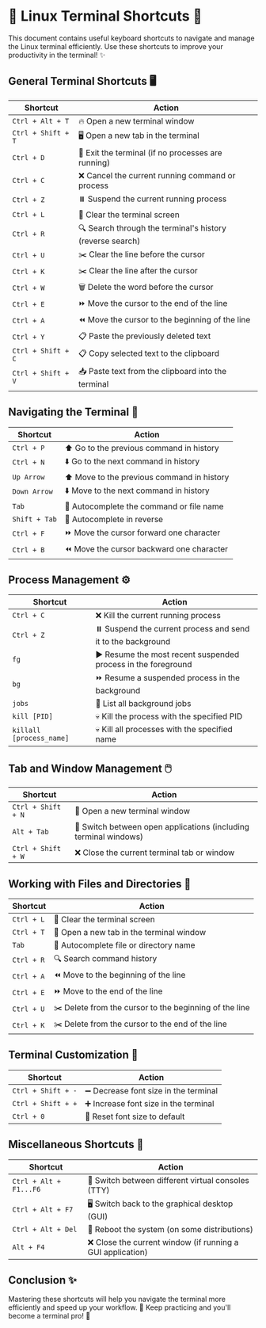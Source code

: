 # 🌟 Linux Terminal Shortcuts 🚀

This document contains useful keyboard shortcuts to navigate and manage the Linux terminal efficiently. Use these shortcuts to improve your productivity in the terminal! ✨

## General Terminal Shortcuts 🖥️

| Shortcut                     | Action                                                              |
|------------------------------|---------------------------------------------------------------------|
| `Ctrl + Alt + T`              | 🔥 Open a new terminal window                                          |
| `Ctrl + Shift + T`            | 🖥️ Open a new tab in the terminal                                       |
| `Ctrl + D`                    | 🚪 Exit the terminal (if no processes are running)                    |
| `Ctrl + C`                    | ❌ Cancel the current running command or process                      |
| `Ctrl + Z`                    | ⏸️ Suspend the current running process                                |
| `Ctrl + L`                    | 🧹 Clear the terminal screen                                           |
| `Ctrl + R`                    | 🔍 Search through the terminal's history (reverse search)             |
| `Ctrl + U`                    | ✂️ Clear the line before the cursor                                   |
| `Ctrl + K`                    | ✂️ Clear the line after the cursor                                    |
| `Ctrl + W`                    | 🗑️ Delete the word before the cursor                                  |
| `Ctrl + E`                    | ⏩ Move the cursor to the end of the line                              |
| `Ctrl + A`                    | ⏪ Move the cursor to the beginning of the line                        |
| `Ctrl + Y`                    | 📋 Paste the previously deleted text                                   |
| `Ctrl + Shift + C`            | 📋 Copy selected text to the clipboard                                |
| `Ctrl + Shift + V`            | 📥 Paste text from the clipboard into the terminal                    |

## Navigating the Terminal 🔄

| Shortcut                     | Action                                                              |
|------------------------------|---------------------------------------------------------------------|
| `Ctrl + P`                    | ⬆️ Go to the previous command in history                              |
| `Ctrl + N`                    | ⬇️ Go to the next command in history                                  |
| `Up Arrow`                    | ⬆️ Move to the previous command in history                            |
| `Down Arrow`                  | ⬇️ Move to the next command in history                                |
| `Tab`                         | 🔑 Autocomplete the command or file name                              |
| `Shift + Tab`                 | 🔄 Autocomplete in reverse                                           |
| `Ctrl + F`                    | ⏩ Move the cursor forward one character                              |
| `Ctrl + B`                    | ⏪ Move the cursor backward one character                             |

## Process Management ⚙️

| Shortcut                     | Action                                                              |
|------------------------------|---------------------------------------------------------------------|
| `Ctrl + C`                    | ❌ Kill the current running process                                  |
| `Ctrl + Z`                    | ⏸️ Suspend the current process and send it to the background         |
| `fg`                          | ▶️ Resume the most recent suspended process in the foreground        |
| `bg`                          | ⏩ Resume a suspended process in the background                      |
| `jobs`                        | 📝 List all background jobs                                           |
| `kill [PID]`                  | 💀 Kill the process with the specified PID                           |
| `killall [process_name]`      | 💀 Kill all processes with the specified name                        |

## Tab and Window Management 🖱️

| Shortcut                     | Action                                                              |
|------------------------------|---------------------------------------------------------------------|
| `Ctrl + Shift + N`            | 📂 Open a new terminal window                                         |
| `Alt + Tab`                   | 🔄 Switch between open applications (including terminal windows)      |
| `Ctrl + Shift + W`            | ❌ Close the current terminal tab or window                           |

## Working with Files and Directories 📂

| Shortcut                     | Action                                                              |
|------------------------------|---------------------------------------------------------------------|
| `Ctrl + L`                    | 🧹 Clear the terminal screen                                          |
| `Ctrl + T`                    | 📂 Open a new tab in the terminal window                             |
| `Tab`                         | 🔑 Autocomplete file or directory name                               |
| `Ctrl + R`                    | 🔍 Search command history                                             |
| `Ctrl + A`                    | ⏪ Move to the beginning of the line                                  |
| `Ctrl + E`                    | ⏩ Move to the end of the line                                        |
| `Ctrl + U`                    | ✂️ Delete from the cursor to the beginning of the line               |
| `Ctrl + K`                    | ✂️ Delete from the cursor to the end of the line                     |

## Terminal Customization 🎨

| Shortcut                     | Action                                                              |
|------------------------------|---------------------------------------------------------------------|
| `Ctrl + Shift + -`            | ➖ Decrease font size in the terminal                                 |
| `Ctrl + Shift + +`            | ➕ Increase font size in the terminal                                 |
| `Ctrl + 0`                    | 🔄 Reset font size to default                                         |

## Miscellaneous Shortcuts 🎯

| Shortcut                     | Action                                                              |
|------------------------------|---------------------------------------------------------------------|
| `Ctrl + Alt + F1...F6`        | 🔲 Switch between different virtual consoles (TTY)                   |
| `Ctrl + Alt + F7`             | 🖥️ Switch back to the graphical desktop (GUI)                        |
| `Ctrl + Alt + Del`            | 🔄 Reboot the system (on some distributions)                         |
| `Alt + F4`                    | ❌ Close the current window (if running a GUI application)           |

## Conclusion ✨

Mastering these shortcuts will help you navigate the terminal more efficiently and speed up your workflow. 💨 Keep practicing and you'll become a terminal pro! 🚀
